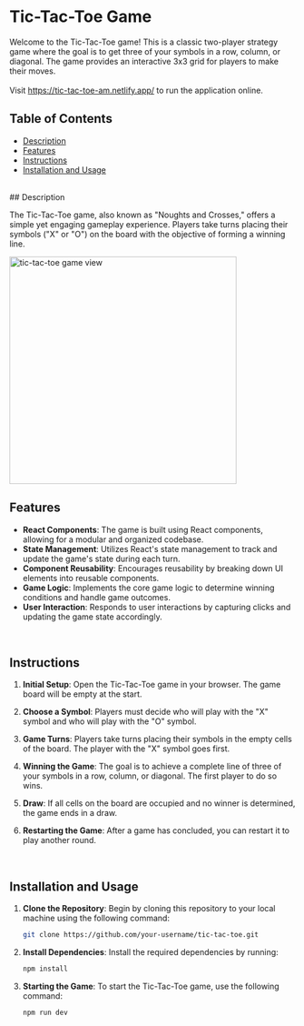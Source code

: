 # Tic-Tac-Toe Game

Welcome to the Tic-Tac-Toe game! This is a classic two-player strategy game where the goal is to get three of your symbols in a row, column, or diagonal. The game provides an interactive 3x3 grid for players to make their moves.<br>
<br>
Visit https://tic-tac-toe-am.netlify.app/ to run the application online.
<br>

## Table of Contents

- [Description](#description)
- [Features](#features)
- [Instructions](#instructions)
- [Installation and Usage](#installation-and-usage)

<br>
## Description

The Tic-Tac-Toe game, also known as "Noughts and Crosses," offers a simple yet engaging gameplay experience. Players take turns placing their symbols ("X" or "O") on the board with the objective of forming a winning line.

<img src="https://user-images.githubusercontent.com/81619759/129921090-a7ecc9f3-efc8-458d-9dd5-31f165663e0d.png" alt="tic-tac-toe game view" width="400"/>

<br>

## Features

- **React Components**: The game is built using React components, allowing for a modular and organized codebase.
- **State Management**: Utilizes React's state management to track and update the game's state during each turn.
- **Component Reusability**: Encourages reusability by breaking down UI elements into reusable components.
- **Game Logic**: Implements the core game logic to determine winning conditions and handle game outcomes.
- **User Interaction**: Responds to user interactions by capturing clicks and updating the game state accordingly.
  
<br>

## Instructions

1. **Initial Setup**: Open the Tic-Tac-Toe game in your browser. The game board will be empty at the start.
2. **Choose a Symbol**: Players must decide who will play with the "X" symbol and who will play with the "O" symbol.
3. **Game Turns**: Players take turns placing their symbols in the empty cells of the board. The player with the "X" symbol goes first.
4. **Winning the Game**: The goal is to achieve a complete line of three of your symbols in a row, column, or diagonal. The first player to do so wins.
5. **Draw**: If all cells on the board are occupied and no winner is determined, the game ends in a draw.
6. **Restarting the Game**: After a game has concluded, you can restart it to play another round.

   <br>

## Installation and Usage

1. **Clone the Repository**: Begin by cloning this repository to your local machine using the following command:

   ```sh
   git clone https://github.com/your-username/tic-tac-toe.git
   ```
2. **Install Dependencies**: Install the required dependencies by running:
      ```sh
   npm install
   ```
3. **Starting the Game**: To start the Tic-Tac-Toe game, use the following command:
      ```sh
   npm run dev
   ```

